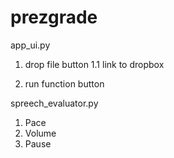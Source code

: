# prezgrade

app_ui.py

1. drop file button
    1.1 link to dropbox

2. run function button

spreech_evaluator.py

1. Pace
2. Volume
3. Pause